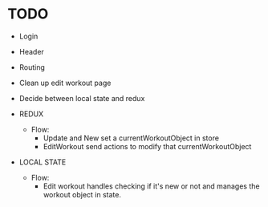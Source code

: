 # TODO

- Login
- Header
- Routing
- Clean up edit workout page
- Decide between local state and redux

- REDUX
  - Flow:
    - Update and New set a currentWorkoutObject in store
    - EditWorkout send actions to modify that currentWorkoutObject

- LOCAL STATE
  - Flow:
    - Edit workout handles checking if it's new or not and manages the workout
      object in state.
